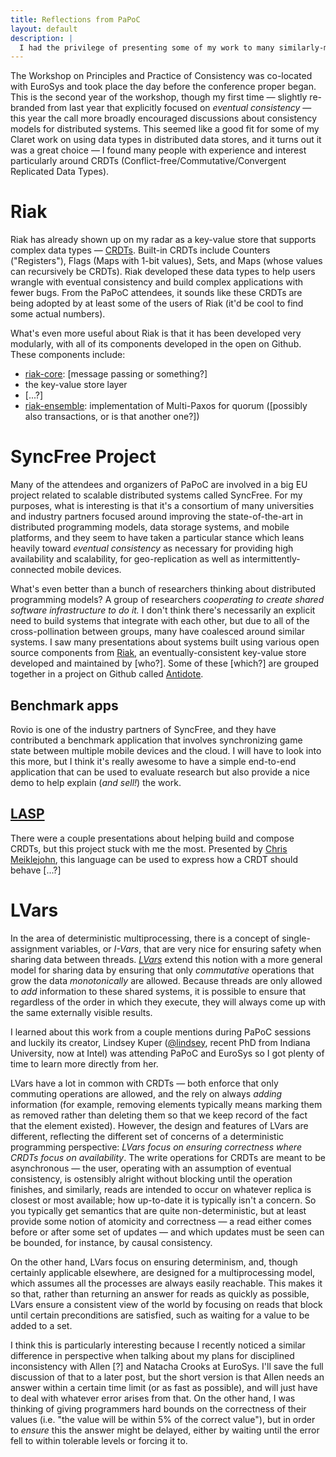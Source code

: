 ```yaml
---
title: Reflections from PaPoC
layout: default
description: |
  I had the privilege of presenting some of my work to many similarly-minded researchers at the PaPoC workshop last week. I got some great ideas from hearing about other relevant ongoing work and from insightful conversations with people there.
---
```


The Workshop on Principles and Practice of Consistency was co-located with EuroSys and took place the day before the conference proper began. This is the second year of the workshop, though my first time — slightly re-branded from last year that explicitly focused on *eventual consistency* — this year the call more broadly encouraged discussions about consistency models for distributed systems. This seemed like a good fit for some of my Claret work on using data types in distributed data stores, and it turns out it was a great choice — I found many people with experience and interest particularly around CRDTs (Conflict-free/Commutative/Convergent Replicated Data Types).

# Riak

Riak has already shown up on my radar as a key-value store that supports complex data types — [CRDTs][Riak:CRDTs]. Built-in CRDTs include Counters ("Registers"), Flags (Maps with 1-bit values), Sets, and Maps (whose values can recursively be CRDTs). Riak developed these data types to help users wrangle with eventual consistency and build complex applications with fewer bugs. From the PaPoC attendees, it sounds like these CRDTs are being adopted by at least some of the users of Riak (it'd be cool to find some actual numbers).

What's even more useful about Riak is that it has been developed very modularly, with all of its components developed in the open on Github. These components include:

- [riak-core][]: [message passing or something?]
-  the key-value store layer
-  [...?]
-  [riak-ensemble][]: implementation of Multi-Paxos for quorum ([possibly also transactions, or is that another one?])

# SyncFree Project

Many of the attendees and organizers of PaPoC are involved in a big EU project related to scalable distributed systems called SyncFree. For my purposes, what is interesting is that it's a consortium of many universities and industry partners focused around improving the state-of-the-art in distributed programming models, data storage systems, and mobile platforms, and they seem to have taken a particular stance which leans heavily toward *eventual consistency* as necessary for providing high availability and scalability, for geo-replication as well as intermittently-connected mobile devices.

What's even better than a bunch of researchers thinking about distributed programming models? A group of researchers *cooperating to create shared software infrastructure to do it.* I don't think there's necessarily an explicit need to build systems that integrate with each other, but due to all of the cross-pollination between groups, many have coalesced around similar systems. I saw many presentations about systems built using various open source components from [Riak][], an eventually-consistent key-value store developed and maintained by [who?]. Some of these [which?] are grouped together in a project on Github called [Antidote][].

## Benchmark apps

Rovio is one of the industry partners of SyncFree, and they have contributed a benchmark application that involves synchronizing game state between multiple mobile devices and the cloud. I will have to look into this more, but I think it's really awesome to have a simple end-to-end application that can be used to evaluate research but also provide a nice demo to help explain (*and sell!*) the work.

## [LASP][]

There were a couple presentations about helping build and compose CRDTs, but this project stuck with me the most. Presented by [Chris Meiklejohn][], this language can be used to express how a CRDT should behave [...?]

# LVars

In the area of deterministic multiprocessing, there is a concept of single-assignment variables, or *I-Vars*, that are very nice for ensuring safety when sharing data between threads. *[LVars][]* extend this notion with a more general model for sharing data by ensuring that only *commutative* operations that grow the data *monotonically* are allowed. Because threads are only allowed to *add* information to these shared systems, it is possible to ensure that regardless of the order in which they execute, they will always come up with the same externally visible results.

I learned about this work from a couple mentions during PaPoC sessions and luckily its creator, Lindsey Kuper ([@lindsey][], recent PhD from Indiana University, now at Intel) was attending PaPoC and EuroSys so I got plenty of time to learn more directly from her.

LVars have a lot in common with CRDTs — both enforce that only commuting operations are allowed, and the rely on always *adding* information (for example, removing elements typically means marking them as removed rather than deleting them so that we keep record of the fact that the element existed). However, the design and features of LVars are different, reflecting the different set of concerns of a deterministic programming perspective:  *LVars focus on ensuring correctness where CRDTs focus on availability*. The write operations for CRDTs are meant to be asynchronous — the user, operating with an assumption of eventual consistency, is ostensibly alright without blocking until the operation finishes, and similarly, reads are intended to occur on whatever replica is closest or most available; how up-to-date it is typically isn't a concern. So you typically get semantics that are quite non-deterministic, but at least provide some notion of atomicity and correctness — a read either comes before or after some set of updates — and which updates must be seen can be bounded, for instance, by causal consistency.

On the other hand, LVars focus on ensuring determinism, and, though certainly applicable elsewhere, are designed for a multiprocessing model, which assumes all the processes are always easily reachable. This makes it so that, rather than returning an answer for reads as quickly as possible, LVars ensure a consistent view of the world by focusing on reads that block until certain preconditions are satisfied, such as waiting for a value to be added to a set.

I think this is particularly interesting because I recently noticed a similar difference in perspective when talking about my plans for disciplined inconsistency with Allen [?] and Natacha Crooks at EuroSys. I'll save the full discussion of that to a later post, but the short version is that Allen needs an answer within a certain time limit (or as fast as possible), and will just have to deal with whatever error arises from that. On the other hand, I was thinking of giving programmers hard bounds on the correctness of their values (i.e. "the value will be within 5% of the correct value"), but in order to *ensure* this the answer might be delayed, either by waiting until the error fell to within tolerable levels or forcing it to.



[Riak]: ???
[Riak:CRDTs]: ???
[riak-core]: ???
[riak-ensemble]: ???
[Antidote]: https://github.com/SyncFree/antidote
[LASP]: https://github.com/cmeiklejohn/lasp
[Chris Meiklejohn]: ???
[@lindsey]: https://twitter.com
[LVars]: ???
